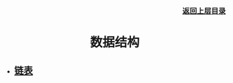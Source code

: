 ### <p align="right">[返回上层目录](../README.md)</p>

# <center>数据结构</center>																				

- ## [链表](./数据结构/链表.md)